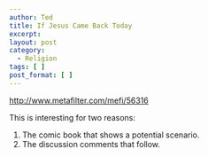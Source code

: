 ```yaml
---
author: Ted
title: If Jesus Came Back Today
excerpt:
layout: post
category:
  - Religion
tags: [ ]
post_format: [ ]
---
```

<http://www.metafilter.com/mefi/56316>

This is interesting for two reasons:

1.  The comic book that shows a potential scenario.
2.  The discussion comments that follow.